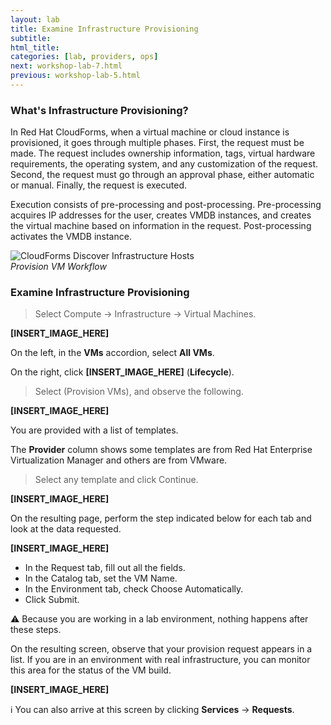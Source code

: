 ```yaml
---
layout: lab
title: Examine Infrastructure Provisioning
subtitle:
html_title:
categories: [lab, providers, ops]
next: workshop-lab-7.html
previous: workshop-lab-5.html
---
```


### What's Infrastructure Provisioning?

In Red Hat CloudForms, when a virtual machine or cloud instance is provisioned, it goes through multiple phases. First, the request must be made. The request includes ownership information, tags, virtual hardware requirements, the operating system, and any customization of the request. Second, the request must go through an approval phase, either automatic or manual. Finally, the request is executed.

Execution consists of pre-processing and post-processing. Pre-processing acquires IP addresses for the user, creates VMDB instances, and creates the virtual machine based on information in the request. Post-processing activates the VMDB instance.

<img alt="CloudForms Discover Infrastructure Hosts" src="{{ site.baseurl }}/www-default/screenshots/cfme-provision-vm-workflow.png"/><br/>
*Provision VM Workflow*

### Examine Infrastructure Provisioning

> Select Compute → Infrastructure → Virtual Machines.

**[INSERT_IMAGE_HERE]**

On the left, in the **VMs** accordion, select **All VMs**.

On the right, click **[INSERT_IMAGE_HERE]** (**Lifecycle**).

> Select <i class="fa fa-plus-circle fa-lg" aria-hidden="true"></i> (Provision VMs), and observe the following.

**[INSERT_IMAGE_HERE]**

You are provided with a list of templates.

The **Provider** column shows some templates are from Red Hat Enterprise Virtualization Manager and others are from VMware.

> Select any template and click Continue.

**[INSERT_IMAGE_HERE]**

On the resulting page, perform the step indicated below for each tab and look at the data requested.

**[INSERT_IMAGE_HERE]**

* In the Request tab, fill out all the fields.
* In the Catalog tab, set the VM Name.
* In the Environment tab, check Choose Automatically.
* Click Submit.

:warning: Because you are working in a lab environment, nothing happens after these steps.

On the resulting screen, observe that your provision request appears in a list. If you are in an environment with real infrastructure, you can monitor this area for the status of the VM build.

**[INSERT_IMAGE_HERE]**

:information_source: You can also arrive at this screen by clicking **Services** → **Requests**.
